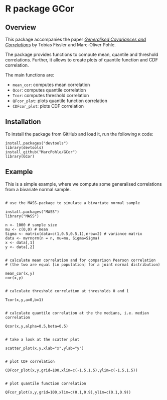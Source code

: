 # R package GCor

## Overview

This package accompanies the paper [_Generalised Covariances and Correlations_](https://arxiv.org/abs/2307.03594) by Tobias Fissler and Marc-Oliver Pohle.

The package provides functions to compute mean, quantile and threshold correlations. Further, it allows to create plots of quantile function and CDF correlation.

The main functions are:

* `mean_cor`: computes mean correlation 
* `Qcor`: computes quantile correlation
* `Tcor`: computes threshold correlation
* `QFcor_plot`: plots quantile function correlation
* `CDFcor_plot`: plots CDF correlation

## Installation

To install the package from GitHub and load it, run the following `R` code:

```
install.packages("devtools")
library(devtools)
install_github("MarcPohle/GCor")
library(GCor)

```

## Example

This is a simple example, where we compute some generalised correlations from a 
bivariate normal sample.

```

# use the MASS-package to simulate a bivariate normal sample

install.packages("MASS") 
library("MASS")

n <- 1000 # sample size
mu <- c(0,0) # mean
Sigma <- matrix(data=c(1,0.5,0.5,1),nrow=2) # variance matrix
data <- mvrnorm(n = n, mu=mu, Sigma=Sigma)
x <- data[,1]
y <- data[,2]


# calculate mean correlation and for comparison Pearson correlation
# (the two are equal [in population] for a joint normal distribution)

mean_cor(x,y)
cor(x,y)


# calculate threshold correlation at thresholds 0 and 1

Tcor(x,y,a=0,b=1)


# calculate quantile correlation at the the medians, i.e. median correlation

Qcor(x,y,alpha=0.5,beta=0.5)


# take a look at the scatter plot

scatter_plot(x,y,xlab="x",ylab="y")


# plot CDF correlation

CDFcor_plot(x,y,grid=100,xlim=c(-1.5,1.5),ylim=c(-1.5,1.5))


# plot quantile function correlation

QFcor_plot(x,y,grid=100,xlim=c(0.1,0.9),ylim=c(0.1,0.9))

```


